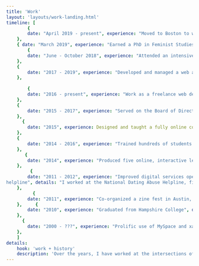 ```yaml
---
title: 'Work'
layout: 'layouts/work-landing.html'
timeline: [
        {
        date: "April 2019 - present", experience: "Moved to Boston to work as a Learning Designer", details: "I support faculty in building accessible learning environments that foster creative, critical thinking. I utilize instructional design principles such as backwards design, while also encouraging instructors to give students space for experimental learning. Some of the things I do include: produce videos and voice narration, create storyboards, write scripts, draft assignments, teach faculty about online learning, develop user interfaces, spin up virtual machines, produce eBooks, create animations, and conduct user research.", link: ""
    },
    { date: "March 2019", experience: "Earned a PhD in Feminist Studies", details: 'My dissertation explored how marginalized populations navigate through systems which implicitly and explicitly exclude them. I investigated how people feel when they are tasked with navigating through digital environments that are not built for them and considered the larger consequences of exclusionary and unethical information regimes.', link: "https://conservancy.umn.edu/handle/11299/202920"},
        {
        date: "June - October 2018", experience: "Attended an intensive full-stack software engineering bootcamp", details: "Wanting to sharpen and deepen my web development skills, I enrolled in Prime Digital Academy. This was one of the best decisions of my life. I worked on teams of other developers on real-world projects, spent long days and nights holed up learning React, Node, SQL, and MongoDB.", link: "https://primeacademy.io/"
    },
    {
        date: "2017 - 2019", experience: "Developed and managed a web archive for MN Youth Story Squad", details: "MN Youth Story Squad partners with middle schools in the Twin Cities - teaching students how to create multimedia storytelling projects about their lived experiences. The group works primarily with students of color. As the project's web developer and asset manager, I catalogued, archived, and showcased youth-produced video projects across three platforms.", link: "https://www.youthstorysquad.org/"
    },
    
        {
        date: "2016 - present", experience: "Work as a freelance web developer", details: "I build projects for small businesses and academics, highlighting research and creative projects.", link: ""
    },
    {
        date: "2015 - 2017", experience: "Served on the Board of Directors for RAD Remedy", details: "RAD Remedy is a healthcare organgization that seeks to connect trans, gender non-conforming, intersex, and queer people to safe and affirming healthcare. Born out of Trans*H4ck, RAD Remedy's core product is a community-sourced database of trans-friendly healthcare providers.", link: "http://radremedy.org/"
    },
      {
        date: "2015", experience: Designed and taught a fully online course on trans health, details: "In order to develop this course, I interviewed healthcare providers at an LGBTQ community health clinic. Students engaged with critical and clinical texts and worked on collaborative projects.", link: ""
    },
    {
        date: "2014 - 2016", experience: "Trained hundreds of students to create digital stories and interactive maps", details: "As the Digital Humanities Learning Coordinator, I worked with faculty to integrate multimedia research projects in their undergraduate courses. I helped faculty design assignments and trained students to create storyboards, record and edit audio, create videos in iMovie, source copyright free media, work with ArcGIS maps, and tell important stories with digital media.", link: "https://cla.umn.edu/gwss/research/digital-humanities-social-justice/docu-videos-digital-stories"
    },
       {
        date: "2014", experience: "Produced five online, interactive lessons on keywords in feminist studies", details: "Each lesson was built using Articulate Storyline. I developed the storyboards, gathered copyright free media, wrote and recorded voiceovers, and developed assessments. They cover topics such as Empire, The Gaze, Gender, Intersectionality, and Whiteness.", link: "https://cla.umn.edu/gwss/research/digital-humanities-social-justice/gwss-feminist-modules"
    },
         {
        date: "2011 - 2012", experience: "Improved digital services operations on a 24/7 dating abuse crisis
helpline", details: "I worked at the National Dating Abuse Helpline, first as a front-line worker and then as a supervisor. During this time, I researched best practices for developing rapport online with young callers and resources for supporting LGBTQ people experiencing relationship violence.", link: "https://www.loveisrespect.org/"
    }, 
          {
        date: "2011", experience: "Co-organized a zine fest in Austin, TX", details: "Austin Zine Fest was a celebration of D.I.Y., radical print. This two-day event that created space to explore the possibility of social change through the creation and distribution of underground media.", link: "https://atxzinefest.wordpress.com/featuring/"
    },     {
        date: "2010", experience: "Graduated from Hampshire College", details: "A college without defined majors or numeric grades, students are encouraged to define their own interdisciplinary paths. At Hampshire, I experienced experimental, social justice education first hand. Hampshire gave me an appreciation for critical, outside the box thinking, and a lifelong capacity for creative learning. My senior thesis focused on narratives of scientific authority on crime television shows and the racialized and gendered histories of policing in the US.", link: "https://www.hampshire.edu/"
    }, 
      {
        date: "2000 - ???", experience: "Prolific use of MySpace and xanga", details: "Spending my youth creating my own space on the web, listening to emo music, and writing poetry.", link: "https://www.deadjournal.com/"
    }, 
    ]
details: 
    hook: 'work + history'
    description: 'Over the years, I have worked at the intersections of technology, design, research, and education, with an emphasis on social justice and equity.'
---
```


